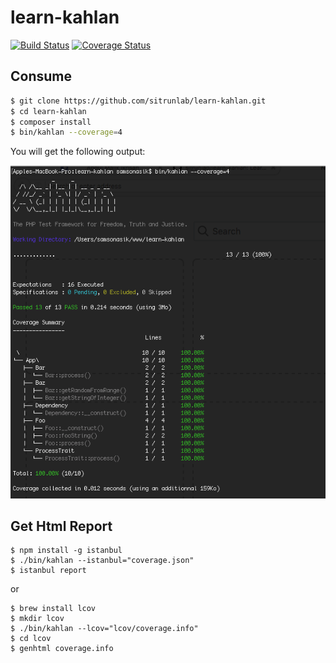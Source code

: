 # learn-kahlan

[![Build Status](https://travis-ci.org/sitrunlab/learn-kahlan.svg?branch=master)](https://travis-ci.org/sitrunlab/learn-kahlan)
[![Coverage Status](https://coveralls.io/repos/github/sitrunlab/learn-kahlan/badge.svg?branch=master)](https://coveralls.io/github/sitrunlab/learn-kahlan?branch=master)

Consume
-------

```bash
$ git clone https://github.com/sitrunlab/learn-kahlan.git
$ cd learn-kahlan
$ composer install
$ bin/kahlan --coverage=4
```

You will get the following output:

![run kahlan](asset/run-kahlan-command.png)

Get Html Report
---------------
```
$ npm install -g istanbul
$ ./bin/kahlan --istanbul="coverage.json"
$ istanbul report
```

or

```
$ brew install lcov
$ mkdir lcov
$ ./bin/kahlan --lcov="lcov/coverage.info"
$ cd lcov
$ genhtml coverage.info
```

